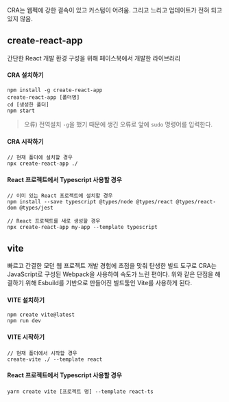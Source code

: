 CRA는 웹펙에 강한 결속이 있고 커스텀이 어려움. 그리고 느리고 업데이트가 전혀 되고 있지 않음.

## create-react-app

간단한 React 개발 환경 구성을 위해 페이스북에서 개발한 라이브러리

#### CRA 설치하기

```console
npm install -g create-react-app
create-react-app [폴더명]
cd [생성한 폴더]
npm start
```

> 오류) 전역설치 `-g`을 했기 때문에 생긴 오류로 앞에 `sudo` 명령어를 입력한다.

#### CRA 시작하기

```console
// 현재 폴더에 설치할 경우
npx create-react-app ./
```

#### React 프로젝트에서 Typescript 사용할 경우

```console
// 이미 있는 React 프로젝트에 설치할 경우
npm install --save typescript @types/node @types/react @types/react-dom @types/jest
```

```console
// React 프로젝트를 새로 생성할 경우
npx create-react-app my-app --template typescript
```

## vite

빠르고 간결한 모던 웹 프로젝트 개발 경험에 초점을 맞춰 탄생한 빌드 도구로 CRA는 JavaScript로 구성된 Webpack을 사용하여 속도가 느린 편이다. 위와 같은 단점을 해결하기 위해 Esbuild를 기반으로 만들어진 빌드툴인 Vite를 사용하게 된다.

#### VITE 설치하기

```console
npm create vite@latest
npm run dev
```

#### VITE 시작하기

```console
// 현재 폴더에서 시작할 경우
create-vite ./ --template react
```

#### React 프로젝트에서 Typescript 사용할 경우

```console
yarn create vite [프로젝트 명] --template react-ts
```
